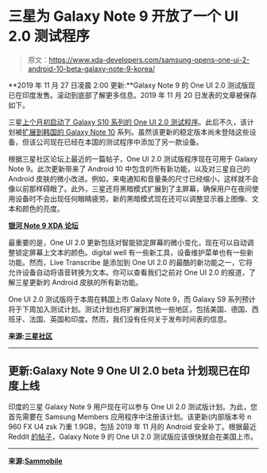 # 三星为 Galaxy Note 9 开放了一个 UI 2.0 测试程序

> 原文：<https://www.xda-developers.com/samsung-opens-one-ui-2-android-10-beta-galaxy-note-9-korea/>

**2019 年 11 月 27 日凌晨 2:00 更新:**Galaxy Note 9 的 One UI 2.0 测试版现已在印度发售。滚动到底部了解更多信息。2019 年 11 月 20 日发表的文章被保存如下。

三星[上个月初启动了 Galaxy S10 系列的 One UI 2.0 测试程序](https://www.xda-developers.com/samsung-announces-one-ui-2-android-10-beta-galaxy-s10/)。此后不久，该计划被[扩展到韩国的 Galaxy Note 10](https://www.xda-developers.com/samsung-confirms-android-10-beta-coming-soon-galaxy-note-10/) 系列。虽然该更新的稳定版本尚未登陆这些设备，但该公司现在已经在本国的测试程序中添加了另一款设备。

根据三星社区论坛上最近的一篇帖子，One UI 2.0 测试版程序现在可用于 Galaxy Note 9。此次更新带来了 Android 10 中包含的所有新功能，以及对三星自己的 Android 皮肤的微小改进。例如，来电通知和音量条的尺寸已经缩小，这样就不会像以前那样碍眼了。此外，三星还将黑暗模式扩展到了主屏幕，确保用户在夜间使用设备时不会出现任何眼睛疲劳。新的黑暗模式现在还可以调整显示器上图像、文本和颜色的亮度。

**[银河 Note 9 XDA 论坛](https://forum.xda-developers.com/galaxy-note-9)**

最重要的是，One UI 2.0 更新包括对智能锁定屏幕的微小变化，现在可以自动调整锁定屏幕上文本的颜色。digital well 有一些新工具，设备维护菜单也有一些新功能。然而，Live Transcribe 是添加到 One UI 2.0 的最酷的新功能之一，它将允许设备自动将语音转换为文本。你可以查看我们之前对 One UI 2.0 的报道，了解三星更新的 Android 皮肤的所有新功能。

One UI 2.0 测试版将于本周在韩国上市 Galaxy Note 9，而 Galaxy S9 系列预计将于下周加入测试计划。测试计划也将扩展到其他一些地区，包括美国、德国、西班牙、法国、英国和印度。然而，我们没有任何关于发布时间表的信息。

**来源:[三星社区](https://r1.community.samsung.com/t5/%EA%B0%A4%EB%9F%AD%EC%8B%9C-%EB%85%B8%ED%8A%B8/%EA%B0%A4%EB%9F%AD%EC%8B%9C%EB%85%B8%ED%8A%B89-%EC%95%88%EB%93%9C%EB%A1%9C%EC%9D%B4%EB%93%9C-10-%EB%B2%A0%ED%83%80-%EC%97%85%EB%8D%B0%EC%9D%B4%ED%8A%B8%EA%B0%80-%EC%8B%9C%EC%9E%91%EB%90%98%EC%97%88%EC%8A%B5%EB%8B%88%EB%8B%A4/td-p/2774868)**

* * *

## 更新:Galaxy Note 9 One UI 2.0 beta 计划现已在印度上线

印度的三星 Galaxy Note 9 用户现在可以参与 One UI 2.0 测试版计划。为此，您首先需要在 Samsung Members 应用程序中注册该计划。该更新(内部版本号 n 960 FX U4 zsk 7)重 1.9GB，包括 2019 年 11 月的 Android 安全补丁。根据最近 Reddit [的帖子](https://www.reddit.com/r/GalaxyNote9/comments/e1zfmf/couple_of_announcements_regarding_one_ui_20_beta/)，Galaxy Note 9 的 One UI 2.0 测试版应该很快就会在美国上市。

* * *

**来源:[Sammobile](https://www.sammobile.com/news/samsung-galaxy-note-9-android-10-beta-program-out-in-india-coming-soon-to-the-us/)**